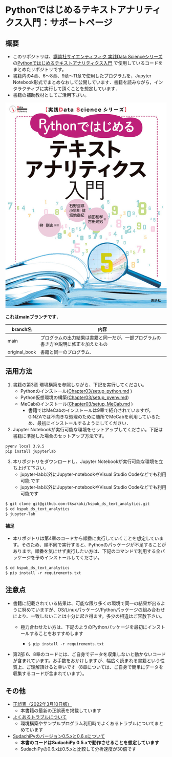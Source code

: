 # Pythonではじめるテキストアナリティクス入門：サポートページ
## 概要

*   このリポジトリは、[講談社サイエンティフィク 実践Data Scienceシリーズ](https://www.kspub.co.jp/book/series/S069.html)の[Pythonではじめるテキストアナリティクス入門](https://www.kspub.co.jp/book/detail/5274101.html) で使用しているコードをまとめたリポジトリです。
*   書籍内の4章、6〜8章、9章〜11章で使用したプログラムを，Jupyter Notebook形式でまとめなおして公開しています．書籍を読みながら，インタラクティブに実行して頂くことを想定しています．
*   書籍の補助教材としてご活用下さい。

![書影](./Others/TextAnalytics_hyo1_RGB.jpg) 


**これはmainブランチです．**

| branch名      | 内容                                                         |
| ------------- | ------------------------------------------------------------ |
| main          | プログラムの出力結果は書籍と同一だが，一部プログラムの書き方や説明に修正を加えたもの |
| original_book | 書籍と同一のプログラム．                                     |



## 活用方法

1.   書籍の第3章 環境構築を参照しながら、下記を実行してください。
     *   Pythonのインストール([Chapter03/setup_python.md](Chapter03/setup_python.md) )
     *   Python仮想環境の構築([Chapter03/setup_pyenv.md](Chapter03/setup_pyenv.md))
     *   MeCabのインストール([Chapter03/setup_MeCab.md](Chapter03/setup_MeCab.md) )
         *   書籍ではMeCabのインストールは9章で紹介されていますが，GiNZAでは不向きな処理のために随所でMeCabを利用しているため、最初にインストールするようにしてください．
2.   Jupyter Notebookが実行可能な環境をセットアップしてください。下記は書籍に準拠した場合のセットアップ方法です。

```
pyenv local 3.9.5
pip install jupyterlab
```

3.   本リポジトリをダウンロードし、Jupyter Notebookが実行可能な環境を立ち上げて下さい。
      *   jupyter-lab以外にJupyter-notebookやVisual Studio Codeなどでも利用可能
です
     *   jupyter-lab以外にJupyter-notebookやVisual Studio Codeなどでも利用可能です

```
$ git clone git@github.com:tksakaki/kspub_ds_text_analytics.git
$ cd kspub_ds_text_analytics
$ jupyter-lab 
```

#### 補足

*   本リポジトリは第4章のコードから順番に実行していくことを想定しています。そのため、順不同で実行すると、Pythonのパッケージが不足することがあります。順番を気にせず実行したい方は、下記のコマンドで利用する全パッケージを予めインストールしてください。

```
$ cd kspub_ds_text_analytics
$ pip install -r requirements.txt
```

## 注意点

*   書籍に記載されている結果は、可能な限り多くの環境で同一の結果が出るように努めていますが、OS/Linuxパッケージ/Pythonパッケージの組み合わせにより、一致しないことは十分に起き得ます。多少の相違はご容赦下さい。

    *   極力合わせたい方は、下記のようのPythonパッケージを最初にインストールすることをおすすめします

        *   ```
            $ pip install -r requirements.txt
            ```

*   第2部 6、8章のコードには、ご自身でデータを収集しないと動かないコードが含まれています。お手数をおかけしますが、幅広く読まれる書籍という性質上、ご理解頂けると幸いです（8章については、ご自身で簡単にデータを収集するコードが含まれています）。

## その他

*   [正誤表（2022年3月10日版）](Others/a_list_of_errata.pdf)
    *   本書籍の最新の正誤表を掲載しています
*   [よくあるトラブルについて](Others/Troubleshooting.md)
    *   環境構築やサンプルプログラム利用時でよくあるトラブルについてまとめています
*   [SudachiPyのバージョン0.5.xと0.6.xについて](Others/SudachiPy.md)
    *   **本書のコードはSudachiPy 0.5.xで動作させることを想定しています**
    *   SudachiPyの0.6.xは0.5.xと比較して分析速度が30倍です
